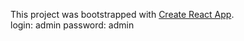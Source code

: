 This project was bootstrapped with [Create React App](https://github.com/facebookincubator/create-react-app).
<br>
login: admin
password: admin